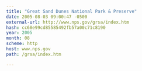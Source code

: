 ```yaml
---
title: "Great Sand Dunes National Park & Preserve"
date: 2005-08-03 09:00:47 -0500
external-url: http://www.nps.gov/grsa/index.htm
hash: cc68e99cd85585492fb57a00c71c8190
year: 2005
month: 08
scheme: http
host: www.nps.gov
path: /grsa/index.htm

---
```



